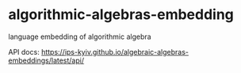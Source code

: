 # algorithmic-algebras-embedding
language embedding of algorithmic algebra
 
 API docs: https://ips-kyiv.github.io/algebraic-algebras-embeddings/latest/api/
